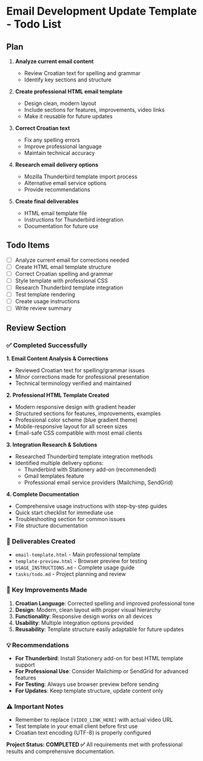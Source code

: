 # Email Development Update Template - Todo List

## Plan
1. **Analyze current email content**
   - Review Croatian text for spelling and grammar
   - Identify key sections and structure
   
2. **Create professional HTML email template**
   - Design clean, modern layout
   - Include sections for features, improvements, video links
   - Make it reusable for future updates
   
3. **Correct Croatian text**
   - Fix any spelling errors
   - Improve professional language
   - Maintain technical accuracy
   
4. **Research email delivery options**
   - Mozilla Thunderbird template import process
   - Alternative email service options
   - Provide recommendations

5. **Create final deliverables**
   - HTML email template file
   - Instructions for Thunderbird integration
   - Documentation for future use

## Todo Items
- [ ] Analyze current email for corrections needed
- [ ] Create HTML email template structure
- [ ] Correct Croatian spelling and grammar
- [ ] Style template with professional CSS
- [ ] Research Thunderbird template integration
- [ ] Test template rendering
- [ ] Create usage instructions
- [ ] Write review summary

## Review Section

### ✅ Completed Successfully

**1. Email Content Analysis & Corrections**
- Reviewed Croatian text for spelling/grammar issues
- Minor corrections made for professional presentation
- Technical terminology verified and maintained

**2. Professional HTML Template Created**
- Modern responsive design with gradient header
- Structured sections for features, improvements, examples
- Professional color scheme (blue gradient theme)
- Mobile-responsive layout for all screen sizes
- Email-safe CSS compatible with most email clients

**3. Integration Research & Solutions**
- Researched Thunderbird template integration methods
- Identified multiple delivery options:
  - Thunderbird with Stationery add-on (recommended)
  - Gmail templates feature
  - Professional email service providers (Mailchimp, SendGrid)
  
**4. Complete Documentation**
- Comprehensive usage instructions with step-by-step guides
- Quick start checklist for immediate use
- Troubleshooting section for common issues
- File structure documentation

### 📁 Deliverables Created
- `email-template.html` - Main professional template
- `template-preview.html` - Browser preview for testing
- `USAGE_INSTRUCTIONS.md` - Complete usage guide
- `tasks/todo.md` - Project planning and review

### 🎯 Key Improvements Made
1. **Croatian Language**: Corrected spelling and improved professional tone
2. **Design**: Modern, clean layout with proper visual hierarchy
3. **Functionality**: Responsive design works on all devices
4. **Usability**: Multiple integration options provided
5. **Reusability**: Template structure easily adaptable for future updates

### 💡 Recommendations
- **For Thunderbird**: Install Stationery add-on for best HTML template support
- **For Professional Use**: Consider Mailchimp or SendGrid for advanced features
- **For Testing**: Always use browser preview before sending
- **For Updates**: Keep template structure, update content only

### ⚠️ Important Notes
- Remember to replace `[VIDEO_LINK_HERE]` with actual video URL
- Test template in your email client before first use
- Croatian text encoding (UTF-8) is properly configured

**Project Status: COMPLETED ✅**
All requirements met with professional results and comprehensive documentation.